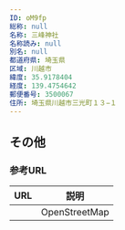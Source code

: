 ```yaml
---
ID: oM9fp
総称: null
名称: 三峰神社
名称読み: null
別名: null
都道府県: 埼玉県
区域: 川越市
緯度: 35.9178404
経度: 139.4754642
郵便番号: 3500067
住所: 埼玉県川越市三光町１３−１
---
```


## その他

### 参考URL

| URL | 説明          |
| --- | ------------- |
|     | OpenStreetMap |
